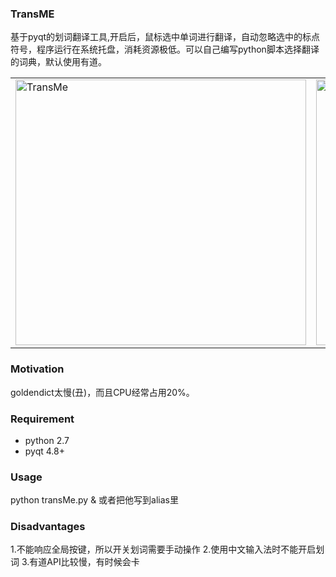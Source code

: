 ### TransME
基于pyqt的划词翻译工具,开启后，鼠标选中单词进行翻译，自动忽略选中的标点符号，程序运行在系统托盘，消耗资源极低。可以自己编写python脚本选择翻译的词典，默认使用有道。
<table><tr>
<td><img src="http://7xl4a3.com1.z0.glb.clouddn.com/transme-1.png" width="465" height="425" alt="TransMe" border=0></td>
<td><img src="http://7xl4a3.com1.z0.glb.clouddn.com/transme-2.png" width="426" height="425" alt="trayIcon" border=0></td>
</tr></table>
    
### Motivation
goldendict太慢(丑)，而且CPU经常占用20%。

### Requirement
- python 2.7
- pyqt 4.8+
### Usage
python transMe.py &
或者把他写到alias里

### Disadvantages
1.不能响应全局按键，所以开关划词需要手动操作
2.使用中文输入法时不能开启划词
3.有道API比较慢，有时候会卡
